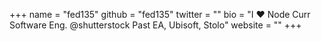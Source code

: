 +++
name = "fed135"
github = "fed135"
twitter = ""
bio = "I ❤️ Node  Curr Software Eng. @shutterstock Past EA, Ubisoft, Stolo"
website = ""
+++
